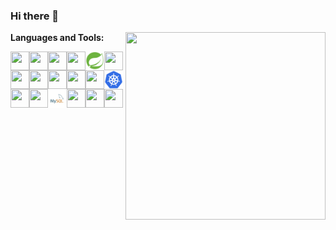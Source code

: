 ### Hi there 👋

<!--
**wangyapu/wangyapu** is a ✨ _special_ ✨ repository because its `README.md` (this file) appears on your GitHub profile.

Here are some ideas to get you started:

- 🔭 I’m currently working on ...
- 🌱 I’m currently learning ...
- 👯 I’m looking to collaborate on ...
- 🤔 I’m looking for help with ...
- 💬 Ask me about ...
- 📫 How to reach me: ...
- 😄 Pronouns: ...
- ⚡ Fun fact: ...
-->


<img align="right" src="http://www.wangyapu.com/img/public_wechat.jpg" width="320" height="300" />

**Languages and Tools:**  

<img align="left" width="30" height="30" src="https://devicons.github.io/devicon/devicon.git/icons/java/java-original.svg">
<img align="left" width="30" height="30" src="https://devicons.github.io/devicon/devicon.git/icons/go/go-original.svg">
<img align="left" width="30" height="30" src="https://devicons.github.io/devicon/devicon.git/icons/c/c-original.svg">
<img align="left" width="30" height="30" src="https://netty.io/images/logo.png">
<img align="left" width="30" height="30" src="https://raw.githubusercontent.com/github/explore/80688e429a7d4ef2fca1e82350fe8e3517d3494d/topics/spring-boot/spring-boot.png">
<img align="left" width="30" height="30" src="https://images.contentstack.io/v3/assets/bltefdd0b53724fa2ce/blt280217a63b82a734/5bbdaacf63ed239936a7dd56/elastic-logo.svg">
<img align="left" width="30" height="30" src="https://hbase.apache.org/images/hbase_logo.png">
<img align="left" width="30" height="30" src="https://devicons.github.io/devicon/devicon.git/icons/redis/redis-original.svg">
<img align="left" width="30" height="30" src="https://rocketmq.apache.org/assets/images/rmq-logo.png">
<img align="left" width="30" height="30" src="https://devicons.github.io/devicon/devicon.git/icons/linux/linux-original.svg">
<img align="left" width="30" height="30" src="https://devicons.github.io/devicon/devicon.git/icons/docker/docker-original.svg">
<img align="left" width="30" height="30" src="https://raw.githubusercontent.com/github/explore/80688e429a7d4ef2fca1e82350fe8e3517d3494d/topics/kubernetes/kubernetes.png">
<img align="left" width="30" height="30" src="https://helm.sh/img/helm.svg">
<img align="left" width="30" height="30" src="https://avatars1.githubusercontent.com/u/3380462?s=200&v=4">
<img align="left" width="30" height="30" src="https://raw.githubusercontent.com/github/explore/80688e429a7d4ef2fca1e82350fe8e3517d3494d/topics/mysql/mysql.png">
<img align="left" width="30" height="30" src="https://devicons.github.io/devicon/devicon.git/icons/git/git-original.svg">
<img align="left" width="30" height="30" src="https://devicons.github.io/devicon/devicon.git/icons/vim/vim-original.svg">
<img align="left" width="30" height="30" src="https://devicons.github.io/devicon/devicon.git/icons/sketch/sketch-original.svg">



